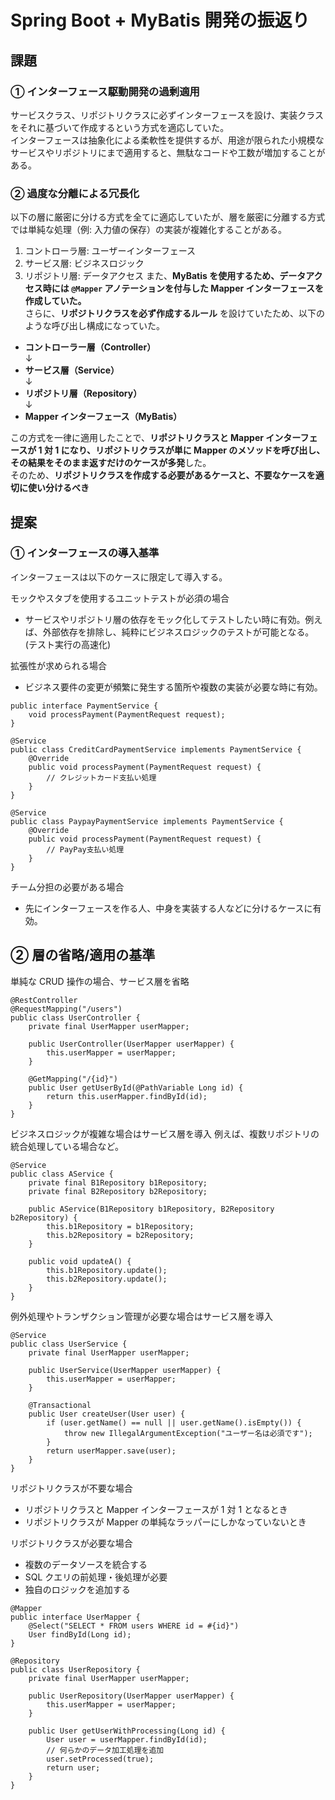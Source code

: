 # Spring Boot + MyBatis 開発の振返り

## 課題

### ① インターフェース駆動開発の過剰適用
サービスクラス、リポジトリクラスに必ずインターフェースを設け、実装クラスをそれに基づいて作成するという方式を適応していた。  
インターフェースは抽象化による柔軟性を提供するが、用途が限られた小規模なサービスやリポジトリにまで適用すると、無駄なコードや工数が増加することがある。

### ➁ 過度な分離による冗長化
以下の層に厳密に分ける方式を全てに適応していたが、層を厳密に分離する方式では単純な処理（例: 入力値の保存）の実装が複雑化することがある。
1.	コントローラ層: ユーザーインターフェース
2.	サービス層: ビジネスロジック
3.	リポジトリ層: データアクセス
また、**MyBatis を使用するため、データアクセス時には `@Mapper` アノテーションを付与した Mapper インターフェースを作成していた。**  
さらに、**リポジトリクラスを必ず作成するルール** を設けていたため、以下のような呼び出し構成になっていた。

- **コントローラー層（Controller）**  
  ↓  
- **サービス層（Service）**  
  ↓  
- **リポジトリ層（Repository）**  
  ↓  
- **Mapper インターフェース（MyBatis）**  

この方式を一律に適用したことで、**リポジトリクラスと Mapper インターフェースが 1 対 1 になり、リポジトリクラスが単に Mapper のメソッドを呼び出し、その結果をそのまま返すだけのケースが多発**した。  
そのため、**リポジトリクラスを作成する必要があるケースと、不要なケースを適切に使い分けるべき**

## 提案

### ① インターフェースの導入基準
インターフェースは以下のケースに限定して導入する。

モックやスタブを使用するユニットテストが必須の場合
  - サービスやリポジトリ層の依存をモック化してテストしたい時に有効。例えば、外部依存を排除し、純粋にビジネスロジックのテストが可能となる。(テスト実行の高速化)

拡張性が求められる場合
  - ビジネス要件の変更が頻繁に発生する箇所や複数の実装が必要な時に有効。
```
public interface PaymentService {
    void processPayment(PaymentRequest request);
}

@Service
public class CreditCardPaymentService implements PaymentService {
    @Override
    public void processPayment(PaymentRequest request) {
        // クレジットカード支払い処理
    }
}

@Service
public class PaypayPaymentService implements PaymentService {
    @Override
    public void processPayment(PaymentRequest request) {
        // PayPay支払い処理
    }
}
```

チーム分担の必要がある場合
  - 先にインターフェースを作る人、中身を実装する人などに分けるケースに有効。

## ➁ 層の省略/適用の基準

単純な CRUD 操作の場合、サービス層を省略
```
@RestController
@RequestMapping("/users")
public class UserController {
    private final UserMapper userMapper;

    public UserController(UserMapper userMapper) {
        this.userMapper = userMapper;
    }

    @GetMapping("/{id}")
    public User getUserById(@PathVariable Long id) {
        return this.userMapper.findById(id);
    }
}
```
ビジネスロジックが複雑な場合はサービス層を導入
例えば、複数リポジトリの統合処理している場合など。
```
@Service
public class AService {
    private final B1Repository b1Repository;
    private final B2Repository b2Repository;

    public AService(B1Repository b1Repository, B2Repository b2Repository) {
        this.b1Repository = b1Repository;
        this.b2Repository = b2Repository;
    }

    public void updateA() {
        this.b1Repository.update();
        this.b2Repository.update();
    }
}
```
例外処理やトランザクション管理が必要な場合はサービス層を導入
```
@Service
public class UserService {
    private final UserMapper userMapper;

    public UserService(UserMapper userMapper) {
        this.userMapper = userMapper;
    }

    @Transactional
    public User createUser(User user) {
        if (user.getName() == null || user.getName().isEmpty()) {
            throw new IllegalArgumentException("ユーザー名は必須です");
        }
        return userMapper.save(user);
    }
}
```
リポジトリクラスが不要な場合
  - リポジトリクラスと Mapper インターフェースが 1 対 1 となるとき
  - リポジトリクラスが Mapper の単純なラッパーにしかなっていないとき

リポジトリクラスが必要な場合
  - 複数のデータソースを統合する
  - SQL クエリの前処理・後処理が必要
  - 独自のロジックを追加する
```
@Mapper
public interface UserMapper {
    @Select("SELECT * FROM users WHERE id = #{id}")
    User findById(Long id);
}

@Repository
public class UserRepository {
    private final UserMapper userMapper;

    public UserRepository(UserMapper userMapper) {
        this.userMapper = userMapper;
    }

    public User getUserWithProcessing(Long id) {
        User user = userMapper.findById(id);
        // 何らかのデータ加工処理を追加
        user.setProcessed(true);
        return user;
    }
}
```